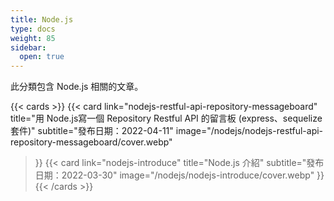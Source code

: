 ```yaml
---
title: Node.js
type: docs
weight: 85
sidebar:
  open: true
---
```


此分類包含 Node.js 相關的文章。

<!--more-->

{{< cards >}}
{{< card
  link="nodejs-restful-api-repository-messageboard"
  title="用 Node.js寫一個 Repository Restful API 的留言板 (express、sequelize 套件)"
  subtitle="發布日期：2022-04-11"
  image="/nodejs/nodejs-restful-api-repository-messageboard/cover.webp"
>}}
{{< card
  link="nodejs-introduce"
  title="Node.js 介紹"
  subtitle="發布日期：2022-03-30"
  image="/nodejs/nodejs-introduce/cover.webp"
>}}
{{< /cards >}}
